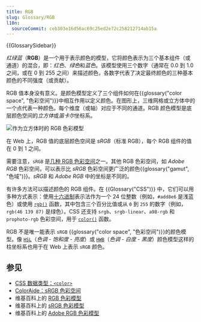 ```yaml
---
title: RGB
slug: Glossary/RGB
l10n:
  sourceCommit: ceb303e16d56ac69c25ed2e72c258212714ab15a
---
```


{{GlossarySidebar}}

_红绿蓝_（**RGB**）是一个用于表示颜色的模型，它将颜色表示为三个基本组件（或通道）的混合，即：_红色_、*绿色*和*蓝色*。该模型使用三个数字（通常在 0.0 到 1.0 之间，或在 0 到 255 之间）来描述颜色，各数字代表了决定最终颜色的三种基本颜色的不同强度（或贡献）。

RGB 值本身没有意义。是颜色模型定义了三个组件如何在{{glossary("color space", "色彩空间")}}中相互作用以定义颜色。在图形上，三维网格或立方体中的一个点代表一种颜色。每个维度（或轴）对应于不同的通道。RGB 颜色模型是底层颜色空间的*立方体*或*笛卡尔*坐标系。

![作为立方体时的 RGB 色彩模型](rgb_color_cube.png)

在 Web 上，RGB 值的底层颜色空间是 _sRGB_（标准 RGB），每个 RGB 组件的值在 0 到 1 之间。

需要注意，`sRGB` 是[几种 RGB 色彩空间](/zh-CN/docs/Glossary/Color_space#rgb_color_spaces)之一。其他 RGB 色彩空间，如 _Adobe RGB_ 色彩空间，可以表示比 _sRGB_ 色彩空间更广泛的颜色{{glossary("gamut", "色域")}}。_sRGB_ 和 _Adobe RGB_ 中的坐标是不同的。

有许多方法可以描述颜色的 RGB 组件。在 {{Glossary("CSS")}} 中，它们可以用多种方式表示：使用[十六进制](/zh-CN/docs/Web/CSS/hex-color)表示法作为一个 24 位整数（例如，`#add8e6` 是浅蓝色）或使用 [`rgb()`](/zh-CN/docs/Web/CSS/color_value/rgb) 函数，其中包含三个百分比值或从 `0` 到 `255` 的数字（例如，`rgb(46 139 87)` 是绿色）。CSS 还支持 `srgb`、`srgb-linear`、`a98-rgb` 和 `prophoto-rgb` 色彩空间，用于 [`color()`](/zh-CN/docs/Web/CSS/color_value/color) 函数。

RGB 不是唯一能表示 `sRGB` {{glossary("color space", "色彩空间")}}的颜色模型。像 [`HSL`](/zh-CN/docs/Web/CSS/color_value/hsl)（_色调 - 饱和度 - 亮度_）或 [`HWB`](/zh-CN/docs/Web/CSS/color_value/hwb)（_色调 - 白度 - 黑度_）颜色模型这样的柱坐标系也用于在 Web 上表示 `sRGB` 颜色。

## 参见

- [CSS 数据类型：`<color>`](/zh-CN/docs/Web/CSS/color_value)
- [ColorAide：sRGB 色彩空间](https://facelessuser.github.io/coloraide/colors/srgb/)
- 维基百科上的 [RGB 色彩模型](https://zh.wikipedia.org/wiki/三原色光模式)
- 维基百科上的 [sRGB 色彩模型](https://zh.wikipedia.org/wiki/SRGB色彩空间)
- 维基百科上的 [Adobe RGB 色彩模型](https://zh.wikipedia.org/wiki/Adobe_RGB色彩空间)
